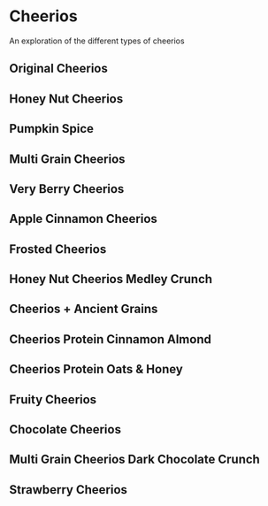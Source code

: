 # Cheerios
An exploration of the different types of cheerios
## Original Cheerios
## Honey Nut Cheerios
## Pumpkin Spice
## Multi Grain Cheerios
## Very Berry Cheerios
## Apple Cinnamon Cheerios
## Frosted Cheerios
## Honey Nut Cheerios Medley Crunch
## Cheerios + Ancient Grains
## Cheerios Protein Cinnamon Almond
## Cheerios Protein Oats & Honey
## Fruity Cheerios
## Chocolate Cheerios
## Multi Grain Cheerios Dark Chocolate Crunch
## Strawberry Cheerios

